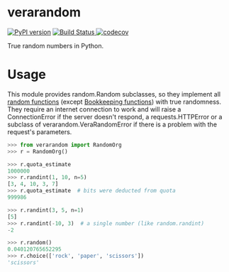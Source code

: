 # verarandom

[![PyPI version](https://badge.fury.io/py/verarandom.svg)](https://badge.fury.io/py/verarandom)
[![Build Status](https://travis-ci.org/AliGhahraei/verarandom.svg?branch=master)
](https://travis-ci.org/AliGhahraei/verarandom)
[![codecov](https://codecov.io/gh/AliGhahraei/verarandom/branch/master/graph/badge.svg)
](https://codecov.io/gh/AliGhahraei/verarandom)

True random numbers in Python.

# Usage
This module provides random.Random subclasses, so they implement all [random functions](
https://docs.python.org/3/library/random.html) (except [Bookkeeping functions](
https://docs.python.org/3/library/random.html#bookkeeping-functions)) with true randomness. They
require an internet connection to work and will raise a ConnectionError if the server doesn't
respond, a requests.HTTPError or a subclass of verarandom.VeraRandomError if there is a problem 
with the request's parameters.

```python
>>> from verarandom import RandomOrg
>>> r = RandomOrg()

>>> r.quota_estimate
1000000
>>> r.randint(1, 10, n=5)
[3, 4, 10, 3, 7]
>>> r.quota_estimate  # bits were deducted from quota
999986

>>> r.randint(3, 5, n=1)
[5]
>>> r.randint(-10, 3)  # a single number (like random.randint)
-2

>>> r.random()
0.040120765652295
>>> r.choice(['rock', 'paper', 'scissors'])
'scissors'
```
